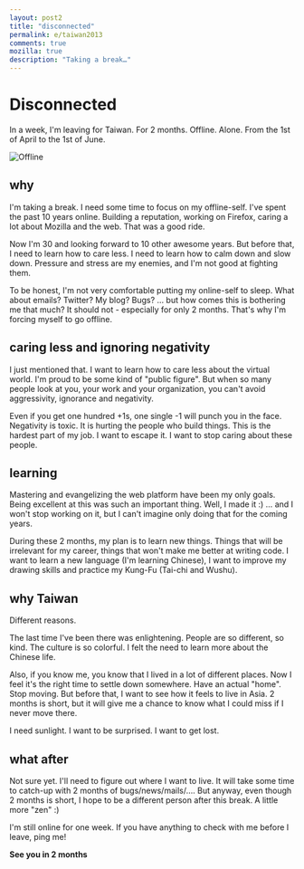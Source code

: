 ```yaml
---
layout: post2
title: "disconnected"
permalink: e/taiwan2013
comments: true
mozilla: true
description: "Taking a break…"
---
```


# Disconnected

In a week, I'm leaving for Taiwan. For 2 months. Offline. Alone.
From the 1st of April to the 1st of June.


![Offline](http://i.imgur.com/qKJkDdO.png)

## why

I'm taking a break. I need some time to focus on my offline-self. I've spent the past 10 years online.
Building a reputation, working on Firefox, caring a lot about Mozilla and the web. That was
a good ride.

Now I'm 30 and looking forward to 10 other awesome years. But before that, I need to learn how
to care less. I need to learn how to calm down and slow down. Pressure and stress are my enemies,
and I'm not good at fighting them.

To be honest, I'm not very comfortable putting my online-self to sleep. What about emails?
Twitter? My blog? Bugs? … but how comes this is bothering me that much? It should not - especially for
only 2 months. That's why I'm forcing myself to go offline.

## caring less and ignoring negativity

I just mentioned that. I want to learn how to care less about the virtual world. I'm proud to be some
kind of "public figure". But when so many people look at you, your work and your organization, you can't
avoid aggressivity, ignorance and negativity.

Even if you get one hundred +1s, one single -1 will
punch you in the face. Negativity is toxic. It is hurting the people who build things. This is the
hardest part of my job. I want to escape it. I want to stop caring about these people.

## learning

Mastering and evangelizing the web platform have been my only goals. Being excellent at this was
such an important thing. Well, I made it :) … and I won't stop working on it, but I can't imagine
only doing that for the coming years.

During these 2 months, my plan is to learn new things. Things that will be irrelevant for my career,
things that won't make me better at writing code. I want to learn a new language (I'm learning Chinese),
I want to improve my drawing skills and practice my Kung-Fu (Tai-chi and Wushu).

## why Taiwan

Different reasons.

The last time I've been there was enlightening. People are so different, so kind.
The culture is so colorful. I felt the need to learn more about the Chinese life.

Also, if you know me, you know that I lived in a lot of different places. Now I feel it's the right
time to settle down somewhere. Have an actual "home". Stop moving. But before that, I want to see
how it feels to live in Asia. 2 months is short, but it will give me a chance to know what I could
miss if I never move there.

I need sunlight. I want to be surprised. I want to get lost.

## what after

Not sure yet. I'll need to figure out where I want to live. It will take some time to catch-up
with 2 months of bugs/news/mails/…. But anyway, even though 2 months is short, I hope to be a
different person after this break. A little more "zen" :)

I'm still online for one week. If you have anything to check with me before I leave, ping me!

**See you in 2 months**
